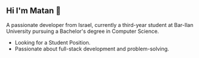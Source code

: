 ## Hi I'm Matan 👋
A passionate developer from Israel, currently a third-year student at Bar-Ilan University pursuing a Bachelor's degree in Computer Science.
* Looking for a Student Position.
* Passionate about full-stack development and problem-solving.
<!--
**matan865/matan865** is a ✨ _special_ ✨ repository because its `README.md` (this file) appears on your GitHub profile.

Here are some ideas to get you started:

- 🔭 I’m currently working on ...
- 🌱 I’m currently learning ...
- 👯 I’m looking to collaborate on ...
- 🤔 I’m looking for help with ...
- 💬 Ask me about ...
- 📫 How to reach me: ...
- 😄 Pronouns: ...
- ⚡ Fun fact: ...
-->
